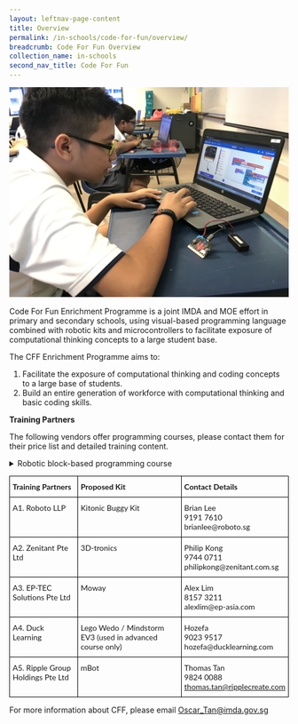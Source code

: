 ```yaml
---
layout: leftnav-page-content
title: Overview
permalink: /in-schools/code-for-fun/overview/
breadcrumb: Code For Fun Overview
collection_name: in-schools
second_nav_title: Code For Fun
---
```

[<img src="/images/in-schools/code-for-fun/code-for-fun.JPG">](http://google.com.au/)

Code For Fun  Enrichment Programme is a joint IMDA and MOE effort in primary and secondary schools, using visual-based programming language combined with robotic kits and microcontrollers to facilitate exposure of computational thinking concepts to a large student base. 

The CFF Enrichment Programme aims to:

1. Facilitate the exposure of computational thinking and coding concepts to a large base of students.
2. Build an entire generation of workforce with computational thinking and basic coding skills. 

**Training Partners**

The following vendors offer programming courses, please contact them for their price list and detailed training content.

<details>
  <summary>Robotic block-based programming course</summary>

<style type="text/css">
.tg  {border-collapse:collapse;border-spacing:0;}
.tg td{font-family:Arial, sans-serif;font-size:14px;padding:10px 5px;border-style:solid;border-width:1px;overflow:hidden;word-break:normal;border-color:black;}
.tg th{font-family:Arial, sans-serif;font-size:14px;font-weight:normal;padding:10px 5px;border-style:solid;border-width:1px;overflow:hidden;word-break:normal;border-color:black;}
.tg .tg-x5q1{font-size:16px;text-align:left;vertical-align:top}
.tg .tg-vox4{font-weight:bold;font-size:16px;text-align:left;vertical-align:top}
.tg .tg-22f5{font-size:16px;background-color:#efefef;text-align:left;vertical-align:top}
</style>
<table class="tg">
  <tr>
    <th class="tg-vox4">Training Partners</th>
    <th class="tg-vox4">Proposed Kit</th>
    <th class="tg-vox4">Contact Details</th>
  </tr>
  <tr>
    <td class="tg-22f5">A1. Roboto LLP</td>
    <td class="tg-22f5">Kitonic Buggy Kit</td>
    <td class="tg-22f5">Brian Lee<br>9191 7610<br>brianlee@roboto.sg</td>
  </tr>
  <tr>
    <td class="tg-x5q1">A2. Zenitant Pte Ltd</td>
    <td class="tg-x5q1">3D-tronics</td>
    <td class="tg-x5q1">Philip Kong<br>9744 0711<br>philipkong@zenitant.com.sg</td>
  </tr>
  <tr>
    <td class="tg-22f5">A3. EP-TEC Solutions Pte Ltd</td>
    <td class="tg-22f5">Moway</td>
    <td class="tg-22f5">Alex Lim<br>8157 3211<br>alexlim@ep-asia.com</td>
  </tr>
  <tr>
    <td class="tg-x5q1">A4. Duck Learning</td>
    <td class="tg-x5q1">Lego Wedo / Mindstorm EV3 (used in advanced course only)</td>
    <td class="tg-x5q1">Hozefa<br>9023 9517<br>hozefa@ducklearning.com</td>
  </tr>
  <tr>
    <td class="tg-22f5">A5. Ripple Group Holdings Pte Ltd</td>
    <td class="tg-22f5">mBot</td>
    <td class="tg-22f5">Thomas Tan<br>9824 0088<br>thomas.tan@ripplecreate.com</td>
  </tr>
</table>

</details>

<style type="text/css">
.tg  {border-collapse:collapse;border-spacing:0;}
.tg td{font-family:Lato;font-size:14px;padding:10px 5px;border-style:solid;border-width:1px;overflow:hidden;word-break:normal;border-color:black;}
.tg th{font-family:Lato;font-size:14px;font-weight:normal;padding:10px 5px;border-style:solid;border-width:1px;overflow:hidden;word-break:normal;border-color:black;}
.tg .tg-1wig{font-weight:bold;text-align:left;vertical-align:top}
.tg .tg-0lax{text-align:left;vertical-align:top}
</style>
<table class="tg">
  <tr>
    <th class="tg-1wig">Training Partners</th>
    <th class="tg-1wig">Proposed Kit</th>
    <th class="tg-1wig">Contact Details</th>
  </tr>
  <tr>
    <td class="tg-0lax">A1. Roboto LLP</td>
    <td class="tg-0lax">Kitonic Buggy Kit</td>
    <td class="tg-0lax">Brian Lee<br>9191 7610<br>brianlee@roboto.sg</td>
  </tr>
  <tr>
    <td class="tg-0lax">A2. Zenitant Pte Ltd</td>
    <td class="tg-0lax">3D-tronics</td>
    <td class="tg-0lax">Philip Kong<br>9744 0711<br>philipkong@zenitant.com.sg</td>
  </tr>
  <tr>
    <td class="tg-0lax">A3. EP-TEC Solutions Pte Ltd</td>
    <td class="tg-0lax">Moway</td>
    <td class="tg-0lax">Alex Lim<br>8157 3211<br>alexlim@ep-asia.com</td>
  </tr>
  <tr>
    <td class="tg-0lax">A4. Duck Learning</td>
    <td class="tg-0lax">Lego Wedo / Mindstorm EV3 (used in advanced course only)</td>
    <td class="tg-0lax">Hozefa<br>9023 9517<br>hozefa@ducklearning.com</td>
  </tr>
  <tr>
    <td class="tg-0lax">A5. Ripple Group Holdings Pte Ltd</td>
    <td class="tg-0lax">mBot</td>
    <td class="tg-0lax">Thomas Tan<br>9824 0088<br><a href="thomas.tan@ripplecreate.com">thomas.tan@ripplecreate.com</a></td>
  </tr>
</table>


For more information about CFF, please email <Oscar_Tan@imda.gov.sg>
